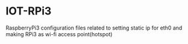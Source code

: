 # IOT-RPi3
RaspberryPi3 configuration files related to setting static ip for eth0 and making RPi3 as wi-fi access point(hotspot)
